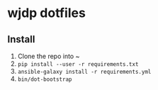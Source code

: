 # wjdp dotfiles

## Install

1. Clone the repo into ~
2. `pip install --user -r requirements.txt`
3. `ansible-galaxy install -r requirements.yml`
4. `bin/dot-bootstrap`
